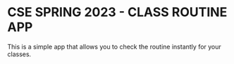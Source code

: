 # CSE SPRING 2023 - CLASS ROUTINE APP

This is a simple app that allows you to check the routine instantly for your classes.

